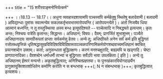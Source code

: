 +++
title = "15 शरीरवाङ्मनोभिर्यत्कर्म"

+++
।।18.13 -- 18.17।। अधुना व्यवहारदशायामपि पञ्चस्वपि कर्महेतुषु स्थितेषु
बलादेवामी ( बलादमी ) अविद्यान्धाः पुमांसः स्वात्मन्येव
सकलकर्तृभावभारमारोपयन्ति ( आरोपयन्त्येते )। अतो निजयैव धिया आत्मानं
बध्नन्ति; न तु वस्तुस्थित्या अस्य बन्धः इत्युपदिश्यते -- पञ्चेत्यादि न
निबद्ध्यते इत्यन्तम्। कृतः अन्तः; निश्चयः यत्रेति कृतान्तः; सिद्धान्तः।
अधिष्ठानं; विषयः। दैवम्; प्रागर्जितं शुभाशुभम्। पञ्चैते अधिष्ठानादयः
सामग्रीरूपतां प्राप्ताः सर्वकर्मसु हेतवः। अन्ये तु; अधिष्ठीयते अनेन सर्वं
कर्म इति बुद्धिगतं रजोलब्धवृत्तिकं
धृतिश्रद्धासुखविविदिषाविविदिषारूपपञ्चकपरिणामिकर्मयोगशब्दवाच्यमधिष्ठानं
क्वचित् प्रयत्नशब्देन उक्तम्। कर्ता; अनुसन्धाता बुद्धिलक्षणः। करणं
मनश्चक्षुरादि; बाह्यमपि च खड्गादि। चेष्टा प्राणापानादिका। दैवशब्देन
धर्माधर्मौ ताभ्यां च बुद्धिगताः सर्वेऽपि भावा उपलक्षिताः \[ इति \]।
अन्ये तु अधिष्ठानम् ईश्वरं मन्यन्ते। अकृतबुद्धित्वात्; अनिश्चितप्रज्ञतया।
यः पुनरहंकारवियोगदार्ढ्येन प्रागुक्तयुक्तिशतशोधितेन कर्माणि करोति न स
बन्धभाक् +++(; N न संबन्धभाक् )+++; कृतबुद्धित्वात् इत्याशयः।
